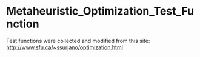 # Metaheuristic_Optimization_Test_Function
Test functions were collected and modified from this site:  http://www.sfu.ca/~ssurjano/optimization.html
